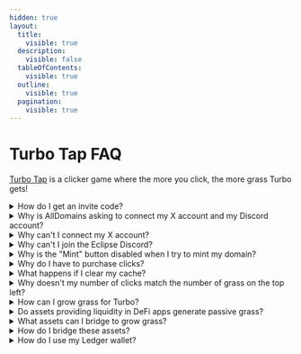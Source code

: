 ```yaml
---
hidden: true
layout:
  title:
    visible: true
  description:
    visible: false
  tableOfContents:
    visible: true
  outline:
    visible: true
  pagination:
    visible: true
---
```


# Turbo Tap FAQ

[Turbo Tap](https://tap.eclipse.xyz/) is a clicker game where the more you click, the more grass Turbo gets!

<details>

<summary>How do I get an invite code?</summary>

The first batch of invite codes is reserved exclusively for Eclipse Guardians and OGs.

</details>

<details>

<summary>Why is AllDomains asking to connect my X account and my Discord account?</summary>

Your X account, Discord account, and wallet address are tied to your .turbo domain, which is powered by AllDomains. This not only allows you to create a Turbo Tap account, but also enables you to port your information across the ecosystem!

</details>

<details>

<summary>Why can't I connect my X account?</summary>

Check if you've already linked your X to another wallet address. If you're still having trouble, look for the "pubkey" in the URL for the correct wallet address you should connect.

</details>

<details>

<summary>Why can't I join the Eclipse Discord?</summary>

Make sure the Discord account you're using is not a new account and satisfies the minimum account age requirement. This ensures that you're a verified and active member of the community.

</details>

<details>

<summary>Why is the "Mint" button disabled when I try to mint my domain?</summary>

You need a small amount of ETH for gas to complete the transaction. Don't worry, the domain itself is free for 6 months, and you can choose to whether or not to renew it later.

</details>

<details>

<summary>Why do I have to purchase clicks?</summary>

To prevent bots and autoclickers and to ensure a fair and enjoyable experience for all players, we've implemented a system that requires each click to be an onchain transaction. This means that each click requires a small amount of gas. The good news is that gas fees on Eclipse are extremely low (0.00000005 ETH per click).&#x20;

This not only helps to prevent abuse but also showcases the throughput capabilities of Eclipse mainnet.

</details>

<details>

<summary>What happens if I clear my cache?</summary>

Unfortunately, you'll lose your previously purchased clicks.

</details>

<details>

<summary>Why doesn't my number of clicks match the number of grass on the top left? </summary>

There might be a slight delay in updating the UI, but don't worry, it'll catch up soon!

</details>

<details>

<summary>How can I grow grass for Turbo?</summary>

Grass can be grown in two ways.&#x20;

1. Tapping Turbo in Turbo Tap.&#x20;
2. By bridging a list of supported assets over to Eclipse.

</details>

<details>

<summary>Do assets providing liquidity in DeFi apps generate passive grass?</summary>

Yes, eligible assets generate passive grass when provided as liquidity in Astrol, Invariant, Orca, Save, Sandglass, Solar

</details>

<details>

<summary>What assets can I bridge to grow grass?</summary>

Here are the assets players can bridge to grow grass:&#x20;

* **ETH**: ETH, tETH, apxETH&#x20;

- **SOL**: SOL

* **TIA**: TIA, stTIA&#x20;

- **Stablecoins**: USDC, USDT

</details>

<details>

<summary>How do I bridge these assets?</summary>

* ETH: [https://app.eclipse.xyz/bridge](https://app.eclipse.xyz/bridge)
* tETH: [https://app.eclipse.xyz/mint-teth](https://app.eclipse.xyz/mint-teth)
* All other assets: [usenexus.org](http://usenexus.org/)

</details>

<details>

<summary>How do I use my Ledger wallet?</summary>

When connecting your wallet, ensure you've selected the "Using Ledger" toggle before you click connect. If you didn't toggle this, you can disconnect your wallet and select it when connecting again.

</details>
